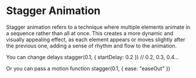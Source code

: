 # Stagger Animation  

Stagger animation refers to a technique where multiple elements animate in a sequence rather than all at once. This creates a more dynamic and visually appealing effect, as each element appears or moves slightly after the previous one, adding a sense of rhythm and flow to the animation.

You can change delays 
stagger(0.1, { startDelay: 0.2 }) // 0.2, 0.3, 0.4...

Or you can pass a motion function
stagger(0.1, { ease: "easeOut" })
